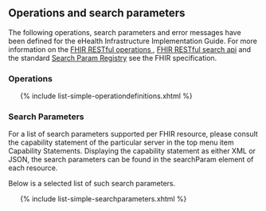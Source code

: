 ## Operations and search parameters 
The following operations, search parameters and error messages have been defined for the eHealth Infrastructure Implementation Guide.  For more information on the [FHIR RESTful operations ]({{site.data.fhir.path}}operations.html), [FHIR RESTful search api]({{site.data.fhir.path}}search.html) and the standard [Search Param Registry]({{site.data.fhir.path}}searchparameter-registry.html) see the FHIR specification.

### Operations
<ul>
{% include list-simple-operationdefinitions.xhtml %}
</ul>

### Search Parameters

For a list of search parameters supported per FHIR resource, please consult the capability statement of the particular server 
in the top menu item Capability Statements. Displaying the capability statement as either XML or JSON, the search
parameters can be found in the searchParam element of each resource.

Below is a selected list of such search parameters.

<ul>
{% include list-simple-searchparameters.xhtml %}
</ul>